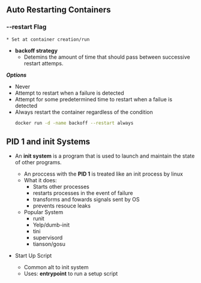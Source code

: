 ## Auto Restarting Containers

### **--restart** Flag
    * Set at container creation/run
* **backoff strategy**
    * Detemins the amount of time that should pass between successive restart attemps.

***Options***
* Never
* Attempt to restart when a failure is detected
* Attempt for some predetermined time to restart when a failue is detected
* Always restart the container regardless of the condition 
    ```bash
    docker run -d -name backoff --restart always
    ```

## PID 1 and init Systems

* An **init system** is a program that is used to launch and maintain the state of other programs. 
    * An proccess with the **PID 1** is treated like an init process by linux
    * What it does:
        * Starts other processes
        * restarts processes in the event of failure
        * transforms and fowards signals sent by OS
        * prevents resouce leaks 
    * Popular System
        * runit
        * Yelp/dumb-init
        * tini
        * supervisord
        * tianson/gosu

* Start Up Script
    * Common alt to init system
    * Uses: **entrypoint** to run a setup script

